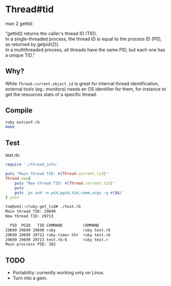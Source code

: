# Thread#tid

man 2 gettid:

"gettid()  returns  the caller's thread ID (TID).  
In a single-threaded process, the thread ID is equal to the process ID (PID, as returned by getpid(2)).  
In a multithreaded process, all threads have the same PID, but each one has a unique TID."

## Why?

While `Thread.current.object_id` is great for internal thread identification, external tools (eg.: monitors) needs an OS identifier for them, for instance to get the resources stats of a specific thread.

## Compile
```bash
ruby extconf.rb
make
```

## Test

test.rb:
```ruby
require './thread_info'

puts "Main thread TID: #{Thread.current.tid}"
Thread.new{
    puts "New thread TID: #{Thread.current.tid}"
    puts
    puts `ps axH -o pid,pgid,tid,comm,args -q #{$$}`
}.join
```

```bash
tom@vm1:~/ruby-get_tid# ./test.rb
Main thread TID: 29699
New thread TID: 29713

  PID  PGID   TID COMMAND         COMMAND
29699 29699 29699 ruby            ruby test.rb
29699 29699 29712 ruby-timer-thr  ruby test.rb
29699 29699 29713 test.rb:6       ruby test.r
Main proccess PID: 382
```

## TODO

- Portability: currently working only on Linux.
- Turn into a gem.
